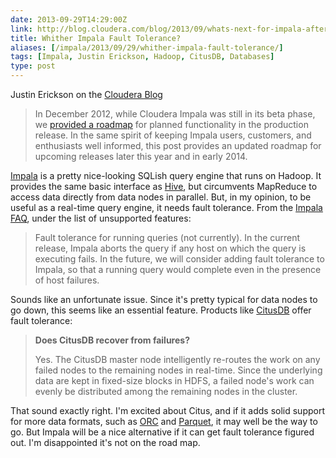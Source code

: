 ```yaml
--- 
date: 2013-09-29T14:29:00Z
link: http://blog.cloudera.com/blog/2013/09/whats-next-for-impala-after-release-1-1/
title: Whither Impala Fault Tolerance?
aliases: [/impala/2013/09/29/whither-impala-fault-tolerance/]
tags: [Impala, Justin Erickson, Hadoop, CitusDB, Databases]
type: post
---
```


Justin Erickson on the [Cloudera Blog]

> In December 2012, while Cloudera Impala was still in its beta phase, we
> [provided a roadmap] for planned functionality in the production release. In
> the same spirit of keeping Impala users, customers, and enthusiasts well
> informed, this post provides an updated roadmap for upcoming releases later
> this year and in early
> 2014.

[Impala] is a pretty nice-looking SQLish query engine that runs on Hadoop. It
provides the same basic interface as [Hive], but circumvents MapReduce to
access data directly from data nodes in parallel. But, in my opinion, to be
useful as a real-time query engine, it needs fault tolerance. From the
[Impala FAQ], under the list of unsupported features:

> Fault tolerance for running queries (not currently). In the current release,
> Impala aborts the query if any host on which the query is executing fails. In
> the future, we will consider adding fault tolerance to Impala, so that a
> running query would complete even in the presence of host failures.

Sounds like an unfortunate issue. Since it's pretty typical for data nodes to
go down, this seems like an essential feature. Products like [CitusDB] offer
fault tolerance:

> **Does CitusDB recover from failures?**
> 
> Yes. The CitusDB master node intelligently re-routes the work on any failed
> nodes to the remaining nodes in real-time. Since the underlying data are kept
> in fixed-size blocks in HDFS, a failed node's work can evenly be distributed
> among the remaining nodes in the cluster.

That sound exactly right. I'm excited about Citus, and if it adds solid
support for more data formats, such as [ORC] and [Parquet], it may well be the
way to go. But Impala will be a nice alternative if it can get fault tolerance
figured out. I'm disappointed it's not on the road map.

  [provided a roadmap]: https://blog.cloudera.com/blog/2012/12/whats-next-for-cloudera-impala/
  [Cloudera Blog]: https://blog.cloudera.com/
  [Impala]: https://www.cloudera.com/content/cloudera/en/products/cdh/impala.html
  [Hive]: https://hive.apache.org/
  [Impala FAQ]: https://www.cloudera.com/content/cloudera-content/cloudera-docs/Impala/latest/Cloudera-Impala-Frequently-Asked-Questions/Cloudera-Impala-Frequently-Asked-Questions.html
  [CitusDB]: https://citusdata.com/docs/sql-on-hadoop "CitusDB SQL on Hadoop"
  [ORC]: https://docs.hortonworks.com/HDPDocuments/HDP2/HDP-2.0.0.2/ds_Hive/orcfile.html
    "ORC File Format"
  [Parquet]: http://parquet.apache.org "Parquet is a columnar storage format for Hadoop."
